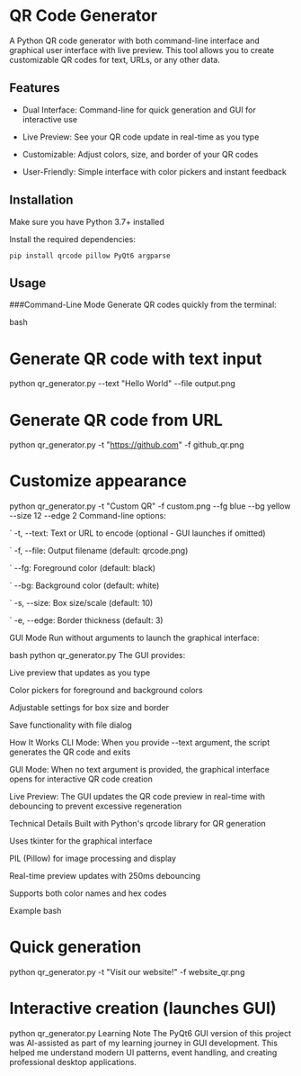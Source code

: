 # QR Code Generator
A Python QR code generator with both command-line interface and graphical user interface with live preview. This tool allows you to create customizable QR codes for text, URLs, or any other data.

## Features
- Dual Interface: Command-line for quick generation and GUI for interactive use

- Live Preview: See your QR code update in real-time as you type

- Customizable: Adjust colors, size, and border of your QR codes

- User-Friendly: Simple interface with color pickers and instant feedback

## Installation
Make sure you have Python 3.7+ installed

Install the required dependencies:

```
pip install qrcode pillow PyQt6 argparse
```
## Usage
###Command-Line Mode
Generate QR codes quickly from the terminal:

bash
# Generate QR code with text input
python qr_generator.py --text "Hello World" --file output.png

# Generate QR code from URL
python qr_generator.py -t "https://github.com" -f github_qr.png

# Customize appearance
python qr_generator.py -t "Custom QR" -f custom.png --fg blue --bg yellow --size 12 --edge 2
Command-line options:

` -t, --text: Text or URL to encode (optional - GUI launches if omitted)

` -f, --file: Output filename (default: qrcode.png)

` --fg: Foreground color (default: black)

` --bg: Background color (default: white)

` -s, --size: Box size/scale (default: 10)

` -e, --edge: Border thickness (default: 3)

GUI Mode
Run without arguments to launch the graphical interface:

bash
python qr_generator.py
The GUI provides:

Live preview that updates as you type

Color pickers for foreground and background colors

Adjustable settings for box size and border

Save functionality with file dialog

How It Works
CLI Mode: When you provide --text argument, the script generates the QR code and exits

GUI Mode: When no text argument is provided, the graphical interface opens for interactive QR code creation

Live Preview: The GUI updates the QR code preview in real-time with debouncing to prevent excessive regeneration

Technical Details
Built with Python's qrcode library for QR generation

Uses tkinter for the graphical interface

PIL (Pillow) for image processing and display

Real-time preview updates with 250ms debouncing

Supports both color names and hex codes

Example
bash
# Quick generation
python qr_generator.py -t "Visit our website!" -f website_qr.png

# Interactive creation (launches GUI)
python qr_generator.py
Learning Note
The PyQt6 GUI version of this project was AI-assisted as part of my learning journey in GUI development. This helped me understand modern UI patterns, event handling, and creating professional desktop applications.
